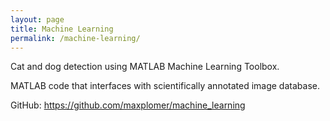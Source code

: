 ```yaml
---
layout: page
title: Machine Learning
permalink: /machine-learning/
---
```


Cat and dog detection using MATLAB Machine Learning Toolbox. 

MATLAB code that interfaces with scientifically annotated image database.

GitHub: <a href="https://github.com/maxplomer/machine_learning" target="_blank">https://github.com/maxplomer/machine_learning</a>
